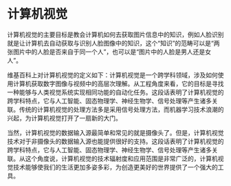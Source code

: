 # 计算机视觉

计算机视觉的主要目标是教会计算机如何去获取图片信息中的知识，例如人脸识别就是让计算机去自动获取与识别人脸图像中的知识，这个“知识”的范畴可以是“两张图片中的人脸是否来自于同一个人”，也可以是“图片中的人脸是男人还是女人”。

维基百科上对计算机视觉的定义如下：计算机视觉是一个跨学科领域，涉及如何使用计算机获取数字图像与视频中的高层次理解。从工程角度来看，它的目标是寻找一种能够与人类视觉系统实现相同功能的自动化任务。这段话表明了计算机视觉的跨学科特点，它与人工智能、固态物理学、神经生物学、信号处理等产生诸多关联。传统的计算机视觉的处理方法多是采用信号处理方法，而机器学习技术浪潮的兴起，为计算机视觉打开了一扇新的大门。

当然，计算机视觉的数据输入源最简单和常见的就是摄像头了。但是，计算机视觉技术对于非摄像头的数据输入源也能提供很好的支持。这段话表明了计算机视觉的跨学科特点，它与人工智能、固态物理学、神经生物学、信号处理等产生诸多关联。从这个角度说，计算机视觉的技术辐射度和应用范围是非常广泛的，计算机视觉技术能够使我们的生活更加多姿多彩，为创造更美好的世界提供了一个强大的工具。

